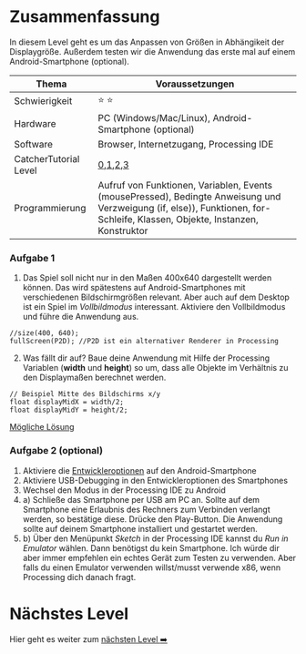 # Zusammenfassung
In diesem Level geht es um das Anpassen von Größen in Abhängikeit der Displaygröße. Außerdem testen wir die Anwendung das erste mal auf einem Android-Smartphone (optional).

| Thema                 | Voraussetzungen         |
| --------------------- | ----------------------- |
| Schwierigkeit         | :star: :star:           |
| Hardware              | PC (Windows/Mac/Linux), Android-Smartphone (optional)  |
| Software              | Browser, Internetzugang, Processing IDE        |
| CatcherTutorial Level | [0](https://github.com/Flocksserver/CatcherTutorial/blob/master/tutorial/Level0/Processing_Tutorial_Level_%230-CatcherGameTutorial.md),[1](https://github.com/Flocksserver/CatcherTutorial/blob/master/tutorial/Level1/Processing_Tutorial_Level_%231-CatcherGameTutorial.md),[2](https://github.com/Flocksserver/CatcherTutorial/blob/master/tutorial/Level2/Processing_Tutorial_Level_%232-CatcherGameTutorial.md),[3](https://github.com/Flocksserver/CatcherTutorial/blob/master/tutorial/Level3/Processing_Tutorial_Level_%233-CatcherGameTutorial.md)                        |
| Programmierung        | Aufruf von Funktionen, Variablen,  Events (mousePressed), Bedingte Anweisung und Verzweigung (if, else)), Funktionen, for-Schleife, Klassen, Objekte, Instanzen, Konstruktor|

### Aufgabe 1
1. Das Spiel soll nicht nur in den Maßen 400x640 dargestellt werden können. Das wird spätestens auf Android-Smartphones mit verschiedenen Bildschirmgrößen relevant. Aber auch auf dem Desktop ist ein Spiel im *Vollbildmodus* interessant. Aktiviere den Vollbildmodus und führe die Anwendung aus.
```processing
//size(400, 640);
fullScreen(P2D); //P2D ist ein alternativer Renderer in Processing
```
2. Was fällt dir auf? Baue deine Anwendung mit Hilfe der Processing Variablen (**width** und **height**) so um, dass alle Objekte im Verhältnis zu den Displaymaßen berechnet werden.
```processing
// Beispiel Mitte des Bildschirms x/y
float displayMidX = width/2;
float displayMidY = height/2;
```
[Mögliche Lösung](https://github.com/Flocksserver/CatcherTutorial/blob/master/tutorial/Level4/CatcherTutorialLevel4A1)

### Aufgabe 2 (optional)
1. Aktiviere die [Entwickleroptionen](https://www.droidwiki.org/wiki/Entwickleroptionen) auf den Android-Smartphone
2. Aktiviere USB-Debugging in den Entwickleroptionen des Smartphones
3. Wechsel den Modus in der Processing IDE zu Android
4. a) Schließe das Smartphone per USB am PC an. Sollte auf dem Smartphone eine Erlaubnis des Rechners zum Verbinden verlangt werden, so bestätige diese. Drücke den Play-Button. Die Anwendung sollte auf deinem Smartphone installiert und gestartet werden.
4. b) Über den Menüpunkt *Sketch* in der Processing IDE kannst du *Run in Emulator* wählen. Dann benötigst du kein Smartphone. Ich würde dir aber immer empfehlen ein echtes Gerät zum Testen zu verwenden. Aber falls du einen Emulator verwenden willst/musst verwende x86, wenn Processing dich danach fragt.

# Nächstes Level
Hier geht es weiter zum [nächsten Level :arrow_right:](https://github.com/Flocksserver/CatcherTutorial/blob/master/tutorial/Level5/Processing_Tutorial_Level_%235-CatcherGameTutorial.md)
